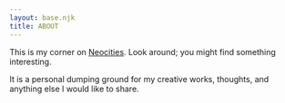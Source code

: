 ```yaml
---
layout: base.njk
title: ABOUT
---
```


This is my corner on <a href="https://neocities.org/site/errormine">Neocities</a>. Look around; you might find something interesting. 

It is a personal dumping ground for my creative works, thoughts, and anything else I would like to share.